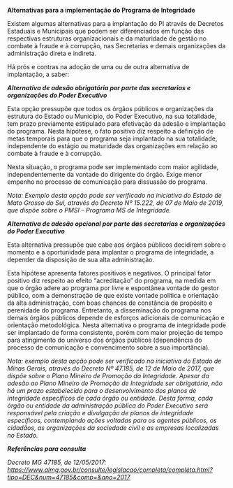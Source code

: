 **Alternativas para a implementação do Programa de Integridade**

Existem algumas alternativas para a implantação do PI através de Decretos Estaduais e Municipais que podem ser diferenciados em função das respectivas estruturas organizacionais e da maturidade de gestão no combate à fraude e à corrupção, nas Secretarias e demais organizações da administração direta e indireta.

Há prós e contras na adoção de uma ou de outra alternativa de implantação, a saber:

***Alternativa de adesão obrigatória por parte das secretarias e organizações do Poder Executivo***

Esta opção pressupõe que todos os órgãos públicos e organizações da estrutura do Estado ou Município, do Poder Executivo, na sua totalidade, tem prazo previamente estipulado para efetivação da adesão e implantação do programa. Nesta hipótese, o fato positivo diz respeito a definição de metas temporais para que o programa seja implantado na sua totalidade, independente do estágio ou maturidade das organizações em relação ao combate à fraude e à corrupção. 

Nesta situação, o programa pode ser implementado com maior agilidade, independentemente da vontade do dirigente do órgão. Exige menor empenho no processo de comunicação para dissuasão do programa. 

<i> Nota: Exemplo desta opção pode ser verificado na iniciativa do Estado de Mato Grosso do Sul, através do Decreto Nº 15.222, de 07 de Maio de 2019, que dispõe sobre o PMSI – Programa MS de Integridade. </i>

***Alternativa de adesão opcional por parte das secretarias e organizações do Poder Executivo***

Esta alternativa pressupõe que cabe aos órgãos públicos decidirem sobre o momento e a oportunidade para implantar o programa de integridade, a depender da disposição de sua alta administração.  

Esta hipótese apresenta fatores positivos e negativos. O principal fator positivo diz respeito ao efeito “acreditação” do programa, na medida em que o órgão adere ao programa por livre e espontânea vontade do gestor público, com a demonstração de que existe vontade política e orientação da alta administração, com boas chances de constância de propósito e perenidade do programa. Entretanto, a disseminação do programa nos demais órgãos públicos depende de esforços adicionais de comunicação e orientação metodológica. Nesta alternativa o programa de integridade pode ser implantado de forma consistente, porém com maior projeção de tempo para atingimento do universo dos órgãos públicos (dependência do processo de comunicação e convencimento sobre a sua importância).

<i> Nota: exemplo desta opção pode ser verificado na iniciativa do Estado de Minas Gerais, através do Decreto Nº 47.185, de 12 de Maio de 2017, que dispõe sobre o Plano Mineiro de Promoção da Integridade. Apesar da adesão ao Plano Mineiro de Promoção de Integridade ser obrigatória, não há um prazo estabelecido para o desenvolvimento dos planos de integridade específicos de cada órgão ou entidade. Desta forma, cada órgão ou entidade da administração pública do Poder Executivo será responsável pela criação e divulgação de planos de integridade específicos, contemplando ações voltadas para os agentes públicos, os cidadãos, as organizações da sociedade civil e as empresas localizadas no Estado.  

***Referências para consulta***

Decreto MG 47185, de 12/05/2017: https://www.almg.gov.br/consulte/legislacao/completa/completa.html?tipo=DEC&num=47185&comp=&ano=2017

